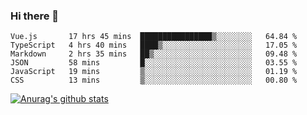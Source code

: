 ### Hi there 👋



<!--
**webB1an/webB1an** is a ✨ _special_ ✨ repository because its `README.md` (this file) appears on your GitHub profile.

Here are some ideas to get you started:

- 🔭 I’m currently working on ...
- 🌱 I’m currently learning ...
- 👯 I’m looking to collaborate on ...
- 🤔 I’m looking for help with ...
- 💬 Ask me about ...
- 📫 How to reach me: ...
- 😄 Pronouns: ...
- ⚡ Fun fact: ...
-->

<!--START_SECTION:waka-->

```text
Vue.js       17 hrs 45 mins  ████████████████▒░░░░░░░░   64.84 %
TypeScript   4 hrs 40 mins   ████▒░░░░░░░░░░░░░░░░░░░░   17.05 %
Markdown     2 hrs 35 mins   ██▒░░░░░░░░░░░░░░░░░░░░░░   09.48 %
JSON         58 mins         █░░░░░░░░░░░░░░░░░░░░░░░░   03.55 %
JavaScript   19 mins         ▒░░░░░░░░░░░░░░░░░░░░░░░░   01.19 %
CSS          13 mins         ▒░░░░░░░░░░░░░░░░░░░░░░░░   00.80 %
```

<!--END_SECTION:waka-->


[![Anurag's github stats](https://github-readme-stats.vercel.app/api?username=webB1an&show_icons=true&theme=radical)](https://github.com/anuraghazra/github-readme-stats)

